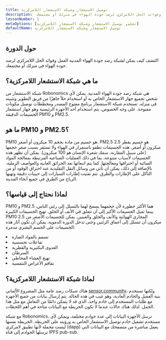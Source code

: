 ```yaml
---
title: توصيل الاستشعار وشبكة الاستشعار اللامركزية
description:  اكتشف كيف يمكن لشبكة رصد جودة الهواء المدنية العمل وفوائد الحل اللامركزي لرصد جودة الهواء في منزلك أو مجتمعك.
lessonNumber: 1
metaOptions: [تعلم, توصيل الاستشعار وشبكة الاستشعار اللامركزية]
defaultName: توصيل الاستشعار وشبكة الاستشعار اللامركزية
---
```


## حول الدورة

اكتشف كيف يمكن لشبكة رصد جودة الهواء المدنية العمل وفوائد الحل اللامركزي لرصد جودة الهواء في منزلك أو مجتمعك.

## ما هي شبكة الاستشعار اللامركزية؟

شبكة الاستشعار من Robonomics هي شبكة رصد جودة الهواء المدنية. يمكن لأي شخص تجميع جهاز الاستشعار الخاص به أو استخدام حلاً جاهزًا من فريق التطوير وتثبيته في منزله. تستخدم شبكة الاستشعار برنامج مفتوح المصدر ومخططات توصيل مكونات مفتوحة. على وجه الخصوص، يتم استخدام أحد الأجهزة الرئيسية وهو جهاز استشعار الجسيمات الدقيقة PM10 و PM2.5.


## ما هو PM10 و PM2.5؟

PM10 هو جسيم من مادة بحجم 10 ميكرون أو أصغر، PM2.5 هو جسيم بقطر 2.5 ميكرون أو أصغر. هذه الجسيمات تطفو باستمرار في الهواء ولا تستقر بسبب صغر حجمها (على سبيل المقارنة، سمك شعرة الإنسان هو 100 ميكرون). يمكن أن تظهر هذه الجسيمات لأسباب متنوعة، بما في ذلك العمليات الصناعية المرتبطة بمعالجة المواد السائبة أو احتراقها ومعالجتها. كما يتم انبعاثها بعد الحرائق الغابية والعواصف الرملية. بالإضافة إلى ذلك، يمكن أن تأتي من وسائل النقل التقليدية عند احتراق الوقود أو من التآكل على الإطارات والطرق. تتم تفتيت إطارات السيارات إلى حبيبات دقيقة وتهبها الرياح من الطرق في جميع أنحاء المدينة.

## لماذا نحتاج إلى قياسها؟

PM10 و PM2.5 هما الأكثر خطورة لأن حجمهما يسمح لهما بالتسلل إلى رئتي الناس، بينما تميل الجسيمات الأكبر إلى أن تتعلق في الأنف أو الحلق. تهيج الجسيمات الكبيرة PM10 المجاري الهوائية والأنف والحلق والعينين. يمكن للجسيمات الأصغر من 2.5 ميكرون أن تتسلل إلى أعماق الرئتين وحتى تدخل الدورة الدموية. يمكن أن تكون آثار هذه الجسيمات على الجسم البشري مدمرة:

<List>

<li>تسمم بالمواد الضارة</li>
<li>تفاعلات تحسسية</li>
<li>العدوى البكتيرية والفطرية</li>
<li>السرطان</li>
<li>تهيج الغشاء المخاطي</li>
<li>تفاقم الأعراض التنفسية</li>

</List>

## لماذا شبكة الاستشعار اللامركزية؟

هناك شبكات رصد عامة مثل المشروع الألماني [sensor.community](https://sensor.community)، ولكنها تستخدم بنية العميل والخادم العادية، وهو عيب في هذه الحالة. يتم إرسال بيانات من جميع الأجهزة مع طلبات المستخدم إلى خادم واحد، الذي قد لا يتمكن دائمًا من التعامل مع مثل هذا الحمل. لذلك هناك حالات عندما لا تكون الخريطة مع البيانات متاحة في أهم اللحظات.

مع شبكة Robonomics، ترسل الأجهزة البيانات إلى عدة خوادم مختلفة، ويمكن لأي مستخدم تشغيل خادم توصيل الاستشعار الخاص به ورؤيته على الخريطة. الخريطة نفسها ليست محملة لأنها تطبيق لامركزي (dapp) يعمل مباشرة من متصفحك مع البيانات التي ترسلها الخوادم إلى قناة IPFS pub-sub.